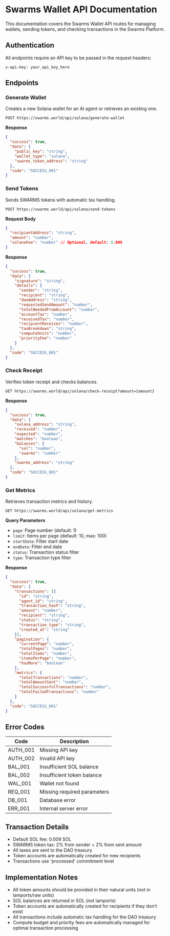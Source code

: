 # Swarms Wallet API Documentation

This documentation covers the Swarms Wallet API routes for managing wallets, sending tokens, and checking transactions in the Swarms Platform.

## Authentication

All endpoints require an API key to be passed in the request headers:

```http
x-api-key: your_api_key_here
```

## Endpoints

### Generate Wallet

Creates a new Solana wallet for an AI agent or retrieves an existing one.

```http
POST https://swarms.world/api/solana/generate-wallet
```

**Response**
```json
{
  "success": true,
  "data": {
    "public_key": "string",
    "wallet_type": "solana",
    "swarms_token_address": "string"
  },
  "code": "SUCCESS_001"
}
```

### Send Tokens
Sends SWARMS tokens with automatic tax handling.

```http
POST https://swarms.world/api/solana/send-tokens
```

**Request Body**
```json
{
  "recipientAddress": "string",
  "amount": "number",
  "solanaFee": "number" // Optional, default: 0.009
}
```

**Response**
```json
{
  "success": true,
  "data": {
    "signature": "string",
    "details": {
      "sender": "string",
      "recipient": "string",
      "daoAddress": "string",
      "requestedSendAmount": "number",
      "totalNeededFromAccount": "number",
      "accountTax": "number",
      "receivedTax": "number",
      "recipientReceives": "number",
      "taxBreakdown": "string",
      "computeUnits": "number",
      "priorityFee": "number"
    }
  },
  "code": "SUCCESS_001"
}
```

### Check Receipt
Verifies token receipt and checks balances.

```http
GET https://swarms.world/api/solana/check-receipt?amount={amount}
```

**Response**
```json
{
  "success": true,
  "data": {
    "solana_address": "string",
    "received": "number",
    "expected": "number",
    "matches": "boolean",
    "balances": {
      "sol": "number",
      "swarms": "number"
    },
    "swarms_address": "string"
  },
  "code": "SUCCESS_001"
}
```

### Get Metrics
Retrieves transaction metrics and history.

```http
GET https://swarms.world/api/solana/get-metrics
```

**Query Parameters**
- `page`: Page number (default: 1)
- `limit`: Items per page (default: 10, max: 100)
- `startDate`: Filter start date
- `endDate`: Filter end date
- `status`: Transaction status filter
- `type`: Transaction type filter

**Response**
```json
{
  "success": true,
  "data": {
    "transactions": [{
      "id": "string",
      "agent_id": "string",
      "transaction_hash": "string",
      "amount": "number",
      "recipient": "string",
      "status": "string",
      "transaction_type": "string",
      "created_at": "string"
    }],
    "pagination": {
      "currentPage": "number",
      "totalPages": "number",
      "totalItems": "number",
      "itemsPerPage": "number",
      "hasMore": "boolean"
    },
    "metrics": {
      "totalTransactions": "number",
      "totalAmountSent": "number",
      "totalSuccessfulTransactions": "number",
      "totalFailedTransactions": "number"
    }
  },
  "code": "SUCCESS_001"
}
```

## Error Codes

| Code | Description |
|------|-------------|
| AUTH_001 | Missing API key |
| AUTH_002 | Invalid API key |
| BAL_001 | Insufficient SOL balance |
| BAL_002 | Insufficient token balance |
| WAL_001 | Wallet not found |
| REQ_001 | Missing required parameters |
| DB_001 | Database error |
| ERR_001 | Internal server error |

## Transaction Details

- Default SOL fee: 0.009 SOL
- SWARMS token tax: 2% from sender + 2% from sent amount
- All taxes are sent to the DAO treasury
- Token accounts are automatically created for new recipients
- Transactions use 'processed' commitment level


## Implementation Notes

- All token amounts should be provided in their natural units (not in lamports/raw units)
- SOL balances are returned in SOL (not lamports)
- Token accounts are automatically created for recipients if they don't exist
- All transactions include automatic tax handling for the DAO treasury
- Compute budget and priority fees are automatically managed for optimal transaction processing 
